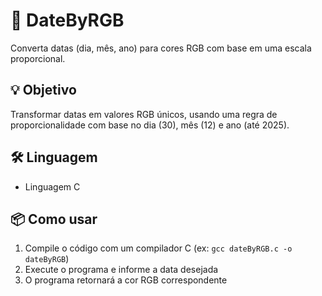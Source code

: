 # 🎨 DateByRGB

Converta datas (dia, mês, ano) para cores RGB com base em uma escala proporcional.

## 💡 Objetivo
Transformar datas em valores RGB únicos, usando uma regra de proporcionalidade com base no dia (30), mês (12) e ano (até 2025).

## 🛠 Linguagem
- Linguagem C

## 📦 Como usar
1. Compile o código com um compilador C (ex: `gcc dateByRGB.c -o dateByRGB`)
2. Execute o programa e informe a data desejada
3. O programa retornará a cor RGB correspondente
